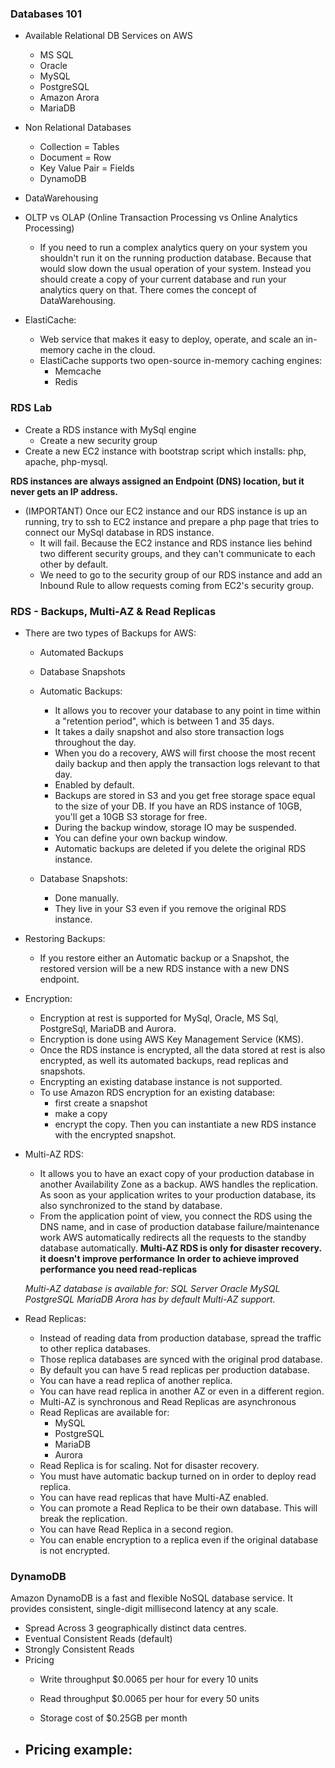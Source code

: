 ### Databases 101 ###
* Available Relational DB Services on AWS
    - MS SQL
    - Oracle
    - MySQL
    - PostgreSQL
    - Amazon Arora
    - MariaDB
* Non Relational Databases
    * Collection        = Tables
    * Document          = Row
    * Key Value Pair    = Fields

    - DynamoDB

* DataWarehousing

* OLTP vs OLAP (Online Transaction Processing vs Online Analytics Processing)
    - If you need to run a complex analytics query on your system you shouldn't run it on the running production database. Because that would slow down the usual operation of your system. Instead you should create a copy of your current database and run your analytics query on that. There comes the concept of DataWarehousing.

* ElastiCache:
    - Web service that makes it easy to deploy, operate, and scale an in-memory cache in the cloud.
    - ElastiCache supports two open-source in-memory caching engines:
        - Memcache
        - Redis


### RDS Lab ###
- Create a RDS instance with MySql engine
    * Create a new security group
- Create a new EC2 instance with bootstrap script which installs: php, apache, php-mysql.

**RDS instances are always assigned an Endpoint (DNS) location, but it never gets an IP address.**

* (IMPORTANT) Once our EC2 instance and our RDS instance is up an running, try to ssh to EC2 instance and prepare a php page that tries to connect our MySql database in RDS instance.
    * It will fail. Because the EC2 instance and RDS instance lies behind two different security groups, and they can't communicate to each other by default.
    * We need to go to the security group of our RDS instance and add an Inbound Rule to allow requests coming from EC2's security group.


### RDS - Backups, Multi-AZ & Read Replicas ###
* There are two types of Backups for AWS:
    - Automated Backups
    - Database Snapshots

    - Automatic Backups:
        - It allows you to recover your database to any point in time within a "retention period", which is between 1 and 35 days.
        - It takes a daily snapshot and also store transaction logs throughout the day.
        - When you do a recovery, AWS will first choose the most recent daily backup and then apply the transaction logs relevant to that day.
        - Enabled by default.
        - Backups are stored in S3 and you get free storage space equal to the size of your DB. If you have an RDS instance of 10GB, you'll get a 10GB S3 storage for free.
        - During the backup window, storage IO may be suspended.
        - You can define your own backup window.
        - Automatic backups are deleted if you delete the original RDS instance.
    - Database Snapshots:
        - Done manually.
        - They live in your S3 even if you remove the original RDS instance.

* Restoring Backups:
    - If you restore either an Automatic backup or a Snapshot, the restored version will be a new RDS instance with a new DNS endpoint.

* Encryption:
    - Encryption at rest is supported for MySql, Oracle, MS Sql, PostgreSql, MariaDB and Aurora.
    - Encryption is done using AWS Key Management Service (KMS).
    - Once the RDS instance is encrypted, all the data stored at rest is also encrypted, as well its automated backups, read replicas and snapshots.
    - Encrypting an existing database instance is not supported.
    - To use Amazon RDS encryption for an existing database:
        - first create a snapshot
        - make a copy
        - encrypt the copy. Then you can instantiate a new RDS instance with the encrypted snapshot.

* Multi-AZ RDS:
    - It allows you to have an exact copy of your production database in another Availability Zone as a backup. AWS handles the replication. As soon as your application writes to your production database, its also synchronized to the stand by database.
    - From the application point of view, you connect the RDS using the DNS name, and in case of production database failure/maintenance work AWS automatically redirects all the requests to the standby database automatically.
    **Multi-AZ RDS is only for disaster recovery. it doesn't improve performance**
    **In order to achieve improved performance you need read-replicas**

    *Multi-AZ database is available for:*
        *SQL Server*
        *Oracle*
        *MySQL*
        *PostgreSQL*
        *MariaDB*
    *Arora has by default Multi-AZ support.*

* Read Replicas:
    - Instead of reading data from production database, spread the traffic to other replica databases.
    - Those replica databases are synced with the original prod database.
    - By default you can have 5 read replicas per production database.
    - You can have a read replica of another replica.
    - You can have read replica in another AZ or even in a different region.
    * Multi-AZ is synchronous and Read Replicas are asynchronous
    - Read Replicas are available for:
        - MySQL
        - PostgreSQL
        - MariaDB
        - Aurora
    * Read Replica is for scaling. Not for disaster recovery.
    - You must have automatic backup turned on in order to deploy read replica.
    - You can have read replicas that have Multi-AZ enabled.
    - You can promote a Read Replica to be their own database. This will break the replication.
    - You can have Read Replica in a second region.
    - You can enable encryption to a replica even if the original database is not encrypted.


### DynamoDB ###
Amazon DynamoDB is a fast and flexible NoSQL database service. It provides consistent, single-digit millisecond latency at any scale.
- Spread Across 3 geographically distinct data centres.
- Eventual Consistent Reads (default)
- Strongly Consistent Reads
- Pricing
    - Write throughput $0.0065 per hour for every 10 units
    - Read  throughput $0.0065 per hour for every 50 units

    - Storage cost of $0.25GB per month

* Pricing example:
    -
